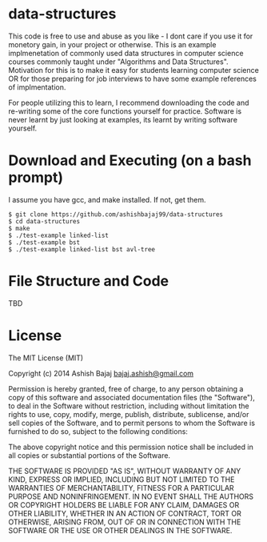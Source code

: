 data-structures
=============

This code is free to use and abuse as you like - I dont care if you use it for monetory gain, in your project or otherwise. This is an example implmenetation of commonly used data structures in computer science courses commonly taught under "Algorithms and Data Structures". Motivation for this is to make it easy for students learning computer science OR for those preparing for job interviews to have some example references of implmentation.

For people utilizing this to learn, I recommend downloading the code and re-writing some of the core functions yourself for practice. Software is never learnt by just looking at examples, its learnt by writing software yourself.

Download and Executing (on a bash prompt)
============
I assume you have gcc, and make installed. If not, get them.
```
$ git clone https://github.com/ashishbajaj99/data-structures
$ cd data-structures
$ make
$ ./test-example linked-list
$ ./test-example bst
$ ./test-example linked-list bst avl-tree
```

File Structure and Code
============
TBD

License
==========
The MIT License (MIT)

Copyright (c) 2014 Ashish Bajaj bajaj.ashish@gmail.com

Permission is hereby granted, free of charge, to any person obtaining a copy of this software and associated documentation files (the "Software"), to deal in the Software without restriction, including without limitation the rights to use, copy, modify, merge, publish, distribute, sublicense, and/or sell copies of the Software, and to permit persons to whom the Software is furnished to do so, subject to the following conditions:

The above copyright notice and this permission notice shall be included in all copies or substantial portions of the Software.

THE SOFTWARE IS PROVIDED "AS IS", WITHOUT WARRANTY OF ANY KIND, EXPRESS OR IMPLIED, INCLUDING BUT NOT LIMITED TO THE WARRANTIES OF MERCHANTABILITY, FITNESS FOR A PARTICULAR PURPOSE AND NONINFRINGEMENT. IN NO EVENT SHALL THE AUTHORS OR COPYRIGHT HOLDERS BE LIABLE FOR ANY CLAIM, DAMAGES OR OTHER LIABILITY, WHETHER IN AN ACTION OF CONTRACT, TORT OR OTHERWISE, ARISING FROM, OUT OF OR IN CONNECTION WITH THE SOFTWARE OR THE USE OR OTHER DEALINGS IN THE SOFTWARE.
